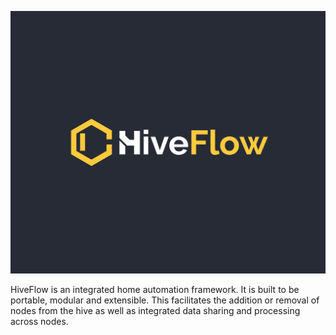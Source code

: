![HiveFlow](./hiveflow.jpg)

HiveFlow is an integrated home automation framework. It is built to be portable, modular and extensible. This facilitates the addition or removal of nodes from the hive as well as integrated data sharing and processing across nodes.
